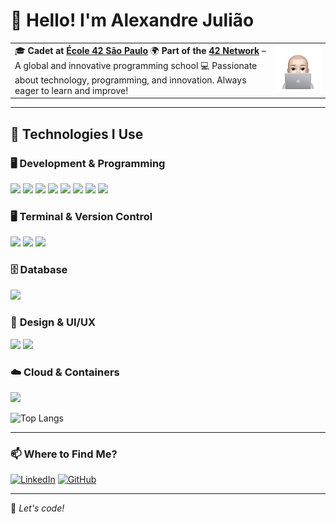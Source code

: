# 👋 Hello! I'm Alexandre Julião

<table>
   <tr>
      <td>
         🎓 <b>Cadet at <a href="https://www.42sp.org.br/">École 42 São Paulo</a></b>
         🌍 <b>Part of the <a href="https://42.fr/">42 Network</a></b> – A global and innovative programming school
         💻 Passionate about technology, programming, and innovation. Always eager to learn and improve!
      </td>
      <td>
         <img src="alejuliao.png" width="300">
      </td>
   </tr>
</table>


---

## 🚀 Technologies I Use

### 🖥️ **Development & Programming**
<div align="left">
  <img src="https://img.shields.io/badge/C-00599C?style=for-the-badge&logo=c&logoColor=white" />
  <img src="https://img.shields.io/badge/C++-00599C?style=for-the-badge&logo=c%2b%2b&logoColor=white" />
  <img src="https://img.shields.io/badge/HTML5-E34F26?style=for-the-badge&logo=html5&logoColor=white" />
  <img src="https://img.shields.io/badge/CSS3-1572B6?style=for-the-badge&logo=css3&logoColor=white" />
  <img src="https://img.shields.io/badge/JavaScript-F7DF1E?style=for-the-badge&logo=javascript&logoColor=black" />
  <img src="https://img.shields.io/badge/Node.js-339933?style=for-the-badge&logo=node.js&logoColor=white" />
  <img src="https://img.shields.io/badge/React-61DAFB?style=for-the-badge&logo=react&logoColor=black" />
  <img src="https://img.shields.io/badge/Angular-DD0031?style=for-the-badge&logo=angular&logoColor=white" />
</div>

### 🖥️ **Terminal & Version Control**
<div align="left">
  <img src="https://img.shields.io/badge/Terminal-black?style=for-the-badge&logo=gnubash&logoColor=white" />
  <img src="https://img.shields.io/badge/Git-F05032?style=for-the-badge&logo=git&logoColor=white" />
  <img src="https://img.shields.io/badge/GitHub-181717?style=for-the-badge&logo=github&logoColor=white" />
</div>

### 🗄️ **Database**
<div align="left">
  <img src="https://img.shields.io/badge/SQL-4479A1?style=for-the-badge&logo=mysql&logoColor=white" />
</div>

### 🎨 **Design & UI/UX**
<div align="left">
  <img src="https://img.shields.io/badge/Figma-F24E1E?style=for-the-badge&logo=figma&logoColor=white" />
  <img src="https://img.shields.io/badge/Pixelmator-000000?style=for-the-badge&logo=pixelmator&logoColor=white" />
</div>

### ☁️ **Cloud & Containers**
<div align="left">
  <img src="https://img.shields.io/badge/Docker-2496ED?style=for-the-badge&logo=docker&logoColor=white" />

</div>

![Top Langs](https://github-readme-stats.vercel.app/api/top-langs/?username=anuraghazra&layout=compact)

---

### 📫 Where to Find Me?
[![LinkedIn](https://img.shields.io/badge/LinkedIn-0077B5?style=for-the-badge&logo=linkedin&logoColor=white)](https://www.linkedin.com/in/alexandrejuliao/)
[![GitHub](https://img.shields.io/badge/GitHub-181717?style=for-the-badge&logo=github&logoColor=white)](https://github.com/alejuliao)

---

🚀 *Let's code!*
